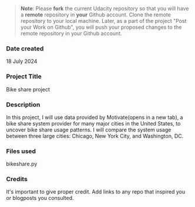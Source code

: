 >**Note**: Please **fork** the current Udacity repository so that you will have a **remote** repository in **your** Github account. Clone the remote repository to your local machine. Later, as a part of the project "Post your Work on Github", you will push your proposed changes to the remote repository in your Github account.

### Date created
18 July 2024

### Project Title
Bike share project

### Description
In this project, I will use data provided by Motivate(opens in a new tab), a bike share system provider for many major cities in the United States, to uncover bike share usage patterns. I will compare the system usage between three large cities: Chicago, New York City, and Washington, DC.

### Files used
bikeshare.py

### Credits
It's important to give proper credit. Add links to any repo that inspired you or blogposts you consulted.

